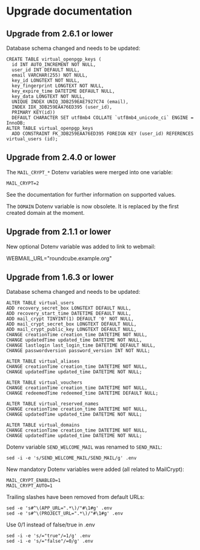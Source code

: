 # Upgrade documentation

## Upgrade from 2.6.1 or lower

Database schema changed and needs to be updated:

    CREATE TABLE virtual_openpgp_keys (
      id INT AUTO_INCREMENT NOT NULL,
      user_id INT DEFAULT NULL,
      email VARCHAR(255) NOT NULL,
      key_id LONGTEXT NOT NULL,
      key_fingerprint LONGTEXT NOT NULL,
      key_expire_time DATETIME DEFAULT NULL,
      key_data LONGTEXT NOT NULL,
      UNIQUE INDEX UNIQ_3DB259EAE7927C74 (email),
      INDEX IDX_3DB259EAA76ED395 (user_id),
      PRIMARY KEY(id))
      DEFAULT CHARACTER SET utf8mb4 COLLATE `utf8mb4_unicode_ci` ENGINE = InnoDB;
    ALTER TABLE virtual_openpgp_keys
      ADD CONSTRAINT FK_3DB259EAA76ED395 FOREIGN KEY (user_id) REFERENCES virtual_users (id);

## Upgrade from 2.4.0 or lower

The `MAIL_CRYPT_*` Dotenv variables were merged into one variable:

    MAIL_CRYPT=2

See the documentation for further information on supported values.

The `DOMAIN` Dotenv variable is now obsolete. It is replaced
by the first created domain at the moment.

## Upgrade from 2.1.1 or lower

New optional Dotenv variable was added to link to webmail:

   WEBMAIL_URL="roundcube.example.org"

## Upgrade from 1.6.3 or lower

Database schema changed and needs to be updated:

    ALTER TABLE virtual_users
    ADD recovery_secret_box LONGTEXT DEFAULT NULL,
    ADD recovery_start_time DATETIME DEFAULT NULL,
    ADD mail_crypt TINYINT(1) DEFAULT '0' NOT NULL,
    ADD mail_crypt_secret_box LONGTEXT DEFAULT NULL,
    ADD mail_crypt_public_key LONGTEXT DEFAULT NULL,
    CHANGE creationTime creation_time DATETIME NOT NULL,
    CHANGE updatedTime updated_time DATETIME NOT NULL,
    CHANGE lastlogin last_login_time DATETIME DEFAULT NULL,
    CHANGE passwordversion password_version INT NOT NULL;
    
    ALTER TABLE virtual_aliases
    CHANGE creationTime creation_time DATETIME NOT NULL,
    CHANGE updatedTime updated_time DATETIME NOT NULL;
    
    ALTER TABLE virtual_vouchers
    CHANGE creationTime creation_time DATETIME NOT NULL,
    CHANGE redeemedTime redeemed_time DATETIME DEFAULT NULL;
    
    ALTER TABLE virtual_reserved_names
    CHANGE creationTime creation_time DATETIME NOT NULL,
    CHANGE updatedTime updated_time DATETIME NOT NULL;
    
    ALTER TABLE virtual_domains
    CHANGE creationTime creation_time DATETIME NOT NULL,
    CHANGE updatedTime updated_time DATETIME NOT NULL;

Dotenv variable `SEND_WELCOME_MAIL` was renamed to `SEND_MAIL`:

    sed -i -e 's/SEND_WELCOME_MAIL/SEND_MAIL/g' .env

New mandatory Dotenv variables were added (all related to MailCrypt):

    MAIL_CRYPT_ENABLED=1
    MAIL_CRYPT_AUTO=1

Trailing slashes have been removed from default URLs:

    sed -e 's#^\(APP_URL=".*\)/"#\1#g' .env
    sed -e 's#^\(PROJECT_URL=".*\)/"#\1#g' .env

Use 0/1 instead of false/true in .env

    sed -i -e 's/="true"/=1/g' .env
    sed -i -e 's/="false"/=0/g' .env
